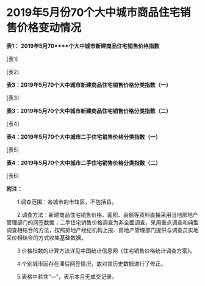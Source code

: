# 2019年5月份70个大中城市商品住宅销售价格变动情况

**表****1****：** **2019****年****5****月****70****个大中城市新建商品住宅销售价格指数**

\[表1\]

\[表2\]

**表****3****：****2019****年****5****月****70****个大中城市新建商品住宅销售价格分类指数（一）**

\[表3\]

**表****3****：****2019****年****5****月****70****个大中城市新建商品住宅销售价格分类指数（二）**

\[表4\]

**表****4****：****2019****年****5****月****70****个大中城市二手住宅销售价格分类指数（一）**

\[表5\]

**表****4****：****2019****年****5****月****70****个大中城市二手住宅销售价格分类指数（二）**

\[表6\]

**附注：**

　　1.调查范围：各城市的市辖区，不包括县。

　　2.调查方法：新建商品住宅销售价格、面积、金额等资料直接采用当地房地产管理部门的网签数据；二手住宅销售价格调查为非全面调查，采用重点调查和典型调查相结合的方法，按照房地产经纪机构上报、房地产管理部门提供与调查员实地采价相结合的方式收集基础数据。

　　3.价格指数的计算方法详见中国统计信息网《住宅销售价格统计调查方案》。

　　4.个别城市因存在滞后网签情况，故对其历史数据进行了修正。

　　5.表格中若含“—”，表示本月无成交记录。